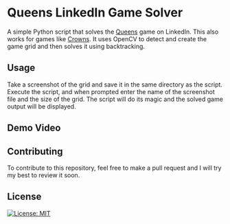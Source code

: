 # Queens LinkedIn Game Solver

A simple Python script that solves the [Queens](https://www.linkedin.com/games/queens) game on LinkedIn. This also works for games like [Crowns](https://gameofcrowns.sanish.me/). It uses OpenCV to detect and create the game grid and then solves it using backtracking.

## Usage

Take a screenshot of the grid and save it in the same directory as the script. Execute the script, and when prompted enter the name of the screenshot file and the size of the grid. The script will do its magic and the solved game output will be displayed.

## Demo Video

## Contributing 

To contribute to this repository, feel free to make a pull request and I will try my best to review it soon.

## License
[![License: MIT](https://img.shields.io/badge/License-MIT-yellow.svg)](https://opensource.org/licenses/MIT)
